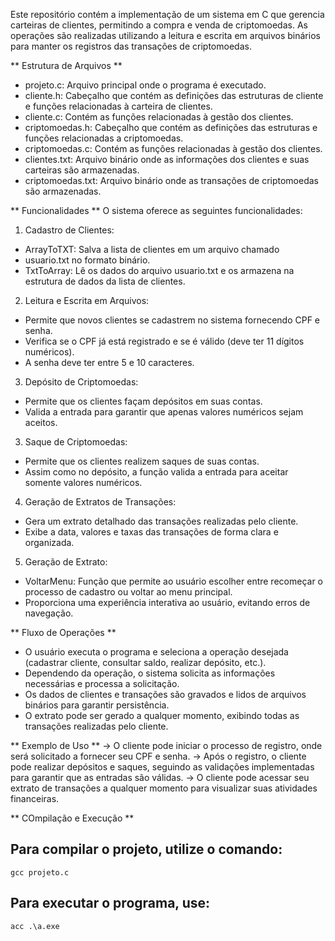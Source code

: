 Este repositório contém a implementação de um sistema em C que gerencia carteiras de clientes, permitindo a compra e venda de criptomoedas. As operações são realizadas utilizando a leitura e escrita em arquivos binários para manter os registros das transações de criptomoedas.

** Estrutura de Arquivos **
- projeto.c: Arquivo principal onde o programa é executado.
- cliente.h: Cabeçalho que contém as definições das estruturas de cliente e funções relacionadas à carteira de clientes.
- cliente.c: Contém as funções relacionadas à gestão dos clientes.
- criptomoedas.h: Cabeçalho que contém as definições das estruturas e funções relacionadas a criptomoedas.
- criptomoedas.c: Contém as funções relacionadas à gestão dos clientes.
- clientes.txt: Arquivo binário onde as informações dos clientes e suas carteiras são armazenadas.
- criptomoedas.txt: Arquivo binário onde as transações de criptomoedas são armazenadas.


** Funcionalidades **
O sistema oferece as seguintes funcionalidades:

1. Cadastro de Clientes:
  - ArrayToTXT: Salva a lista de clientes em um arquivo chamado
  - usuario.txt no formato binário.
  - TxtToArray: Lê os dados do arquivo usuario.txt e os armazena na estrutura de dados da lista de clientes.
    
2. Leitura e Escrita em Arquivos:
  - Permite que novos clientes se cadastrem no sistema fornecendo CPF e senha.
  - Verifica se o CPF já está registrado e se é válido (deve ter 11 dígitos numéricos).
  - A senha deve ter entre 5 e 10 caracteres.

3. Depósito de Criptomoedas:
  - Permite que os clientes façam depósitos em suas contas.
  - Valida a entrada para garantir que apenas valores numéricos sejam aceitos.

3. Saque de Criptomoedas:
  - Permite que os clientes realizem saques de suas contas.
  - Assim como no depósito, a função valida a entrada para aceitar somente valores numéricos.

4. Geração de Extratos de Transações:
  - Gera um extrato detalhado das transações realizadas pelo cliente.
  - Exibe a data, valores e taxas das transações de forma clara e organizada.

5. Geração de Extrato:
  - VoltarMenu: Função que permite ao usuário escolher entre recomeçar o processo de cadastro ou voltar ao menu principal.
  - Proporciona uma experiência interativa ao usuário, evitando erros de navegação.


** Fluxo de Operações **
- O usuário executa o programa e seleciona a operação desejada (cadastrar cliente, consultar saldo, realizar depósito, etc.).
- Dependendo da operação, o sistema solicita as informações necessárias e processa a solicitação.
- Os dados de clientes e transações são gravados e lidos de arquivos binários para garantir persistência.
- O extrato pode ser gerado a qualquer momento, exibindo todas as transações realizadas pelo cliente.


** Exemplo de Uso **
-> O cliente pode iniciar o processo de registro, onde será solicitado a fornecer seu CPF e senha.
-> Após o registro, o cliente pode realizar depósitos e saques, seguindo as validações implementadas para garantir que as entradas são válidas.
-> O cliente pode acessar seu extrato de transações a qualquer momento para visualizar suas atividades financeiras.


** COmpilação e Execução **
## Para compilar o projeto, utilize o comando:
    gcc projeto.c
## Para executar o programa, use:
    acc .\a.exe



